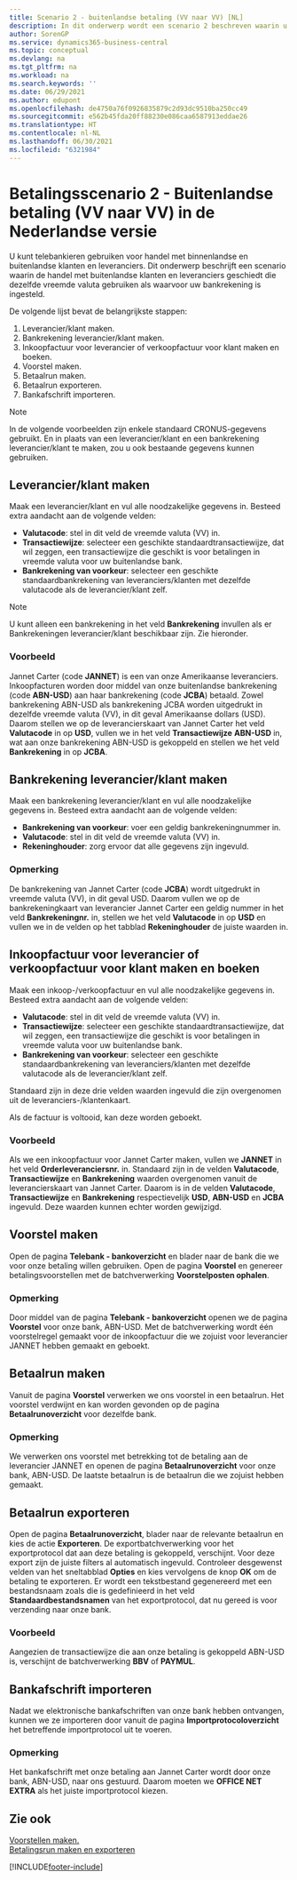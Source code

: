 ```yaml
---
title: Scenario 2 - buitenlandse betaling (VV naar VV) [NL]
description: In dit onderwerp wordt een scenario 2 beschreven waarin u telebankieren kunt gebruiken voor handel met binnenlandse en buitenlandse klanten en leveranciers.
author: SorenGP
ms.service: dynamics365-business-central
ms.topic: conceptual
ms.devlang: na
ms.tgt_pltfrm: na
ms.workload: na
ms.search.keywords: ''
ms.date: 06/29/2021
ms.author: edupont
ms.openlocfilehash: de4750a76f0926835879c2d93dc9510ba250cc49
ms.sourcegitcommit: e562b45fda20ff88230e086caa6587913eddae26
ms.translationtype: HT
ms.contentlocale: nl-NL
ms.lasthandoff: 06/30/2021
ms.locfileid: "6321984"
---
```

# <a name="payment-scenario-2---foreign-payment-fcy-to-fcy-in-the-dutch-version"></a>Betalingsscenario 2 - Buitenlandse betaling (VV naar VV) in de Nederlandse versie
U kunt telebankieren gebruiken voor handel met binnenlandse en buitenlandse klanten en leveranciers. Dit onderwerp beschrijft een scenario waarin de handel met buitenlandse klanten en leveranciers geschiedt die dezelfde vreemde valuta gebruiken als waarvoor uw bankrekening is ingesteld.  

De volgende lijst bevat de belangrijkste stappen:  

1.  Leverancier/klant maken.  
2.  Bankrekening leverancier/klant maken.  
3.  Inkoopfactuur voor leverancier of verkoopfactuur voor klant maken en boeken.  
4.  Voorstel maken.  
5.  Betaalrun maken.  
6.  Betaalrun exporteren.  
7.  Bankafschrift importeren.  

> [!NOTE]  
>  In de volgende voorbeelden zijn enkele standaard CRONUS-gegevens gebruikt. En in plaats van een leverancier/klant en een bankrekening leverancier/klant te maken, zou u ook bestaande gegevens kunnen gebruiken.  

## <a name="create-vendorcustomer"></a>Leverancier/klant maken  
 Maak een leverancier/klant en vul alle noodzakelijke gegevens in. Besteed extra aandacht aan de volgende velden:  

- **Valutacode**: stel in dit veld de vreemde valuta (VV) in.  
- **Transactiewijze**: selecteer een geschikte standaardtransactiewijze, dat wil zeggen, een transactiewijze die geschikt is voor betalingen in vreemde valuta voor uw buitenlandse bank.  
- **Bankrekening van voorkeur**: selecteer een geschikte standaardbankrekening van leveranciers/klanten met dezelfde valutacode als de leverancier/klant zelf.  

> [!NOTE]  
>  U kunt alleen een bankrekening in het veld **Bankrekening** invullen als er Bankrekeningen leverancier/klant beschikbaar zijn. Zie hieronder.  

### <a name="example"></a>Voorbeeld  
Jannet Carter (code **JANNET**) is een van onze Amerikaanse leveranciers. Inkoopfacturen worden door middel van onze buitenlandse bankrekening (code **ABN-USD**) aan haar bankrekening (code **JCBA**) betaald. Zowel bankrekening ABN-USD als bankrekening JCBA worden uitgedrukt in dezelfde vreemde valuta (VV), in dit geval Amerikaanse dollars (USD). Daarom stellen we op de leverancierskaart van Jannet Carter het veld **Valutacode** in op **USD**, vullen we in het veld **Transactiewijze** **ABN-USD** in, wat aan onze bankrekening ABN-USD is gekoppeld en stellen we het veld **Bankrekening** in op **JCBA**.  

## <a name="create-vendorcustomer-bank-account"></a>Bankrekening leverancier/klant maken  
Maak een bankrekening leverancier/klant en vul alle noodzakelijke gegevens in. Besteed extra aandacht aan de volgende velden:  

- **Bankrekening van voorkeur**: voer een geldig bankrekeningnummer in.  
- **Valutacode**: stel in dit veld de vreemde valuta (VV) in.  
- **Rekeninghouder**: zorg ervoor dat alle gegevens zijn ingevuld.  

### <a name="example"></a>Opmerking  
De bankrekening van Jannet Carter (code **JCBA**) wordt uitgedrukt in vreemde valuta (VV), in dit geval USD. Daarom vullen we op de bankrekeningkaart van leverancier Jannet Carter een geldig nummer in het veld **Bankrekeningnr.** in, stellen we het veld **Valutacode** in op **USD** en vullen we in de velden op het tabblad **Rekeninghouder** de juiste waarden in.  

## <a name="create-and-post-purchase-invoice-for-vendor-or-sales-invoice-for-customer"></a>Inkoopfactuur voor leverancier of verkoopfactuur voor klant maken en boeken  
Maak een inkoop-/verkoopfactuur en vul alle noodzakelijke gegevens in. Besteed extra aandacht aan de volgende velden:  

- **Valutacode**: stel in dit veld de vreemde valuta (VV) in.  
- **Transactiewijze**: selecteer een geschikte standaardtransactiewijze, dat wil zeggen, een transactiewijze die geschikt is voor betalingen in vreemde valuta voor uw buitenlandse bank.  
- **Bankrekening van voorkeur**: selecteer een geschikte standaardbankrekening van leveranciers/klanten met dezelfde valutacode als de leverancier/klant zelf.  

Standaard zijn in deze drie velden waarden ingevuld die zijn overgenomen uit de leveranciers-/klantenkaart.  

Als de factuur is voltooid, kan deze worden geboekt.  

### <a name="example"></a>Voorbeeld  
Als we een inkoopfactuur voor Jannet Carter maken, vullen we **JANNET** in het veld **Orderleveranciersnr.** in. Standaard zijn in de velden **Valutacode**, **Transactiewijze** en **Bankrekening** waarden overgenomen vanuit de leverancierskaart van Jannet Carter. Daarom is in de velden **Valutacode**, **Transactiewijze** en **Bankrekening** respectievelijk **USD**, **ABN-USD** en **JCBA** ingevuld. Deze waarden kunnen echter worden gewijzigd.  

## <a name="create-proposal"></a>Voorstel maken  
Open de pagina **Telebank - bankoverzicht** en blader naar de bank die we voor onze betaling willen gebruiken. Open de pagina **Voorstel** en genereer betalingsvoorstellen met de batchverwerking **Voorstelposten ophalen**.  

### <a name="example"></a>Opmerking  
Door middel van de pagina **Telebank - bankoverzicht** openen we de pagina **Voorstel** voor onze bank, ABN-USD. Met de batchverwerking wordt één voorstelregel gemaakt voor de inkoopfactuur die we zojuist voor leverancier JANNET hebben gemaakt en geboekt.  

## <a name="create-payment-history"></a>Betaalrun maken  
Vanuit de pagina **Voorstel** verwerken we ons voorstel in een betaalrun. Het voorstel verdwijnt en kan worden gevonden op de pagina **Betaalrunoverzicht** voor dezelfde bank.  

### <a name="example"></a>Opmerking  
We verwerken ons voorstel met betrekking tot de betaling aan de leverancier JANNET en openen de pagina **Betaalrunoverzicht** voor onze bank, ABN-USD. De laatste betaalrun is de betaalrun die we zojuist hebben gemaakt.  

## <a name="export-payment-history"></a>Betaalrun exporteren  
Open de pagina **Betaalrunoverzicht**, blader naar de relevante betaalrun en kies de actie **Exporteren**. De exportbatchverwerking voor het exportprotocol dat aan deze betaling is gekoppeld, verschijnt. Voor deze export zijn de juiste filters al automatisch ingevuld. Controleer desgewenst velden van het sneltabblad **Opties** en kies vervolgens de knop **OK** om de betaling te exporteren. Er wordt een tekstbestand gegenereerd met een bestandsnaam zoals die is gedefinieerd in het veld **Standaardbestandsnamen** van het exportprotocol, dat nu gereed is voor verzending naar onze bank.  

### <a name="example"></a>Voorbeeld  
Aangezien de transactiewijze die aan onze betaling is gekoppeld ABN-USD is, verschijnt de batchverwerking **BBV** of **PAYMUL**.  

## <a name="import-bank-statement"></a>Bankafschrift importeren  
Nadat we elektronische bankafschriften van onze bank hebben ontvangen, kunnen we ze importeren door vanuit de pagina **Importprotocoloverzicht** het betreffende importprotocol uit te voeren.  

### <a name="example"></a>Opmerking  
Het bankafschrift met onze betaling aan Jannet Carter wordt door onze bank, ABN-USD, naar ons gestuurd. Daarom moeten we **OFFICE NET EXTRA** als het juiste importprotocol kiezen.  

## <a name="see-also"></a>Zie ook  
 [Voorstellen maken.](how-to-create-proposals.md)   
 [Betalingsrun maken en exporteren](how-to-create-and-export-payment-history.md)


[!INCLUDE[footer-include](../../includes/footer-banner.md)]